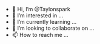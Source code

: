 - 👋 Hi, I’m @Taylonspark
- 👀 I’m interested in ...
- 🌱 I’m currently learning ...
- 💞️ I’m looking to collaborate on ...
- 📫 How to reach me ...

<!---
Taylonspark/Taylonspark is a ✨ special ✨ repository because its `README.md` (this file) appears on your GitHub profile.
You can click the Preview link to take a look at your changes.
--->
